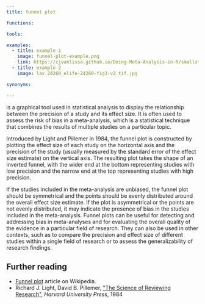 ```yaml
---
title: funnel plot

functions:

tools:

examples:
  - title: example 1
    image: funnel-plot-example.png
    link: https://cjvanlissa.github.io/Doing-Meta-Analysis-in-R/smallstudyeffects.html
  - title: example 2
    image: lax_24260_elife-24260-fig3-v2.tif.jpg

synonyms:

---
```


is a graphical tool used in statistical analysis to display the relationship between the precision of a study and its effect size. It is often used to assess the risk of bias in a meta-analysis, which is a statistical technique that combines the results of multiple studies on a particular topic.

<!--more-->

Introduced by Light and Pillemer in 1984, the funnel plot is constructed by plotting the effect size of each study on the horizontal axis and the precision of the study (usually measured by the standard error of the effect size estimate) on the vertical axis. The resulting plot takes the shape of an inverted funnel, with the wider end at the bottom representing studies with low precision and the narrow end at the top representing studies with high precision.

If the studies included in the meta-analysis are unbiased, the funnel plot should be symmetrical and the points should be evenly distributed around the overall effect size estimate. If the plot is asymmetrical or the points are not evenly distributed, it may indicate the presence of bias in the studies included in the meta-analysis. Funnel plots can be useful for detecting and addressing bias in meta-analyses and for evaluating the overall quality of the evidence in a particular field of research. They can also be used in other contexts, such as to compare the precision and effect size of different studies within a single field of research or to assess the generalizability of research findings.

[//]: # (Generated with GPT-3. @Todo rewrite)

## Further reading
- [Funnel plot](https://en.wikipedia.org/wiki/Funnel_plot) article on Wikipedia.
- Richard J. Light, David B. Pillemer, ["The Science of Reviewing Research"](https://www.hup.harvard.edu/catalog.php?isbn=9780674854314), *Harvard University Press*, 1984
